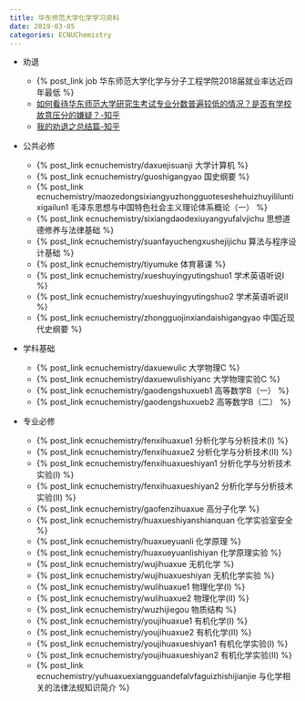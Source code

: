 ```yaml
---
title: 华东师范大学化学学习资料
date: 2019-03-05
categories: ECNUChemistry
---
```

* 劝退
    * {% post_link job 华东师范大学化学与分子工程学院2018届就业率达近四年最低 %}
    * [如何看待华东师范大学研究生考试专业分数普遍较低的情况？是否有学校故意压分的嫌疑？-知乎](https://www.zhihu.com/question/312447813)
    * [我的劝退之总结篇-知乎](https://zhuanlan.zhihu.com/p/56874296)

* 公共必修

    * {% post_link ecnuchemistry/daxuejisuanji 大学计算机 %}
    * {% post_link ecnuchemistry/guoshigangyao 国史纲要 %}
    * {% post_link ecnuchemistry/maozedongsixiangyuzhongguoteseshehuizhuyililuntixigailun1 毛泽东思想与中国特色社会主义理论体系概论（一） %}
    * {% post_link ecnuchemistry/sixiangdaodexiuyangyufalvjichu 思想道德修养与法律基础 %}
    * {% post_link ecnuchemistry/suanfayuchengxushejijichu 算法与程序设计基础 %}
    * {% post_link ecnuchemistry/tiyumuke 体育慕课 %}
    * {% post_link ecnuchemistry/xueshuyingyutingshuo1 学术英语听说I %}
    * {% post_link ecnuchemistry/xueshuyingyutingshuo2 学术英语听说II %}
    * {% post_link ecnuchemistry/zhongguojinxiandaishigangyao 中国近现代史纲要 %}

* 学科基础
    * {% post_link ecnuchemistry/daxuewulic 大学物理C %}
    * {% post_link ecnuchemistry/daxuewulishiyanc 大学物理实验C %}
    * {% post_link ecnuchemistry/gaodengshuxueb1 高等数学B（一） %}
    * {% post_link ecnuchemistry/gaodengshuxueb2 高等数学B（二） %}


* 专业必修
    * {% post_link ecnuchemistry/fenxihuaxue1 分析化学与分析技术(I) %}
    * {% post_link ecnuchemistry/fenxihuaxue2 分析化学与分析技术(II) %}
    * {% post_link ecnuchemistry/fenxihuaxueshiyan1 分析化学与分析技术实验(I) %}
    * {% post_link ecnuchemistry/fenxihuaxueshiyan2 分析化学与分析技术实验(II) %}
    * {% post_link ecnuchemistry/gaofenzihuaxue 高分子化学 %}
    * {% post_link ecnuchemistry/huaxueshiyanshianquan 化学实验室安全 %}
    * {% post_link ecnuchemistry/huaxueyuanli 化学原理 %}
    * {% post_link ecnuchemistry/huaxueyuanlishiyan 化学原理实验 %}
    * {% post_link ecnuchemistry/wujihuaxue 无机化学 %}
    * {% post_link ecnuchemistry/wujihuaxueshiyan 无机化学实验 %}
    * {% post_link ecnuchemistry/wulihuaxue1 物理化学(I) %}
    * {% post_link ecnuchemistry/wulihuaxue2 物理化学(II) %}
    * {% post_link ecnuchemistry/wuzhijiegou 物质结构 %}
    * {% post_link ecnuchemistry/youjihuaxue1 有机化学(I) %}
    * {% post_link ecnuchemistry/youjihuaxue2 有机化学(II) %}
    * {% post_link ecnuchemistry/youjihuaxueshiyan1 有机化学实验(I) %}
    * {% post_link ecnuchemistry/youjihuaxueshiyan2 有机化学实验(II) %}
    * {% post_link ecnuchemistry/yuhuaxuexiangguandefalvfaguizhishijianjie 与化学相关的法律法规知识简介 %}